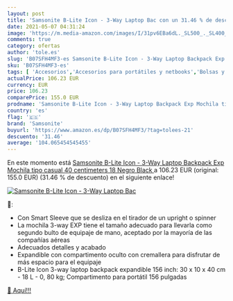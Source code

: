 ```yaml
---
layout: post
title: 'Samsonite B-Lite Icon - 3-Way Laptop Bac con un 31.46 % de descuento'
date: 2021-05-07 04:31:24
image: 'https://m.media-amazon.com/images/I/31pv6EBa6dL._SL500_._SL400_.jpg'
comments: true
category: ofertas
author: 'tole.es'
slug: 'B07SFH4MF3-es Samsonite B-Lite Icon - 3-Way Laptop Backpack Exp Mochila...'
sku: 'B07SFH4MF3-es'
tags: [ 'Accesorios','Accesorios para portátiles y netbooks','Bolsas y fundas para portátiles y netbooks','Equipaje','Informática','Mochilas','Mochilas para portátiles y netbooks','Mochilas tipo casual','backpack','mochila','samsonite', ]
actualPrice: 106.23 EUR
currency: EUR
price: 106.23
comparePrice: 155.0 EUR
prodname: 'Samsonite B-Lite Icon - 3-Way Laptop Backpack Exp Mochila tipo casual 40 centimeters 18 Negro  Black '
country: 'es'
flag: '🇪🇸'
brand: 'Samsonite'
buyurl: 'https://www.amazon.es/dp/B07SFH4MF3/?tag=tolees-21'
descuento: '31.46'
average: '104.065454545455'
---
```


En este momento está [Samsonite B-Lite Icon - 3-Way Laptop Backpack Exp Mochila tipo casual 40 centimeters 18 Negro  Black ](https://www.amazon.es/dp/B07SFH4MF3/?tag=tolees-21) a 106.23 EUR (original: 155.0 EUR) (31.46 %  de descuento) en el siguiente enlace!

[![Samsonite B-Lite Icon - 3-Way Laptop Bac](https://m.media-amazon.com/images/I/31pv6EBa6dL._SL500_._SL400_.jpg)](https://www.amazon.es/dp/B07SFH4MF3/?tag=tolees-21)

🔎:

- Con Smart Sleeve que se desliza en el tirador de un upright o spinner
- La mochila 3-way EXP tiene el tamaño adecuado para llevarla como segundo bulto de equipaje de mano, aceptado por la mayoría de las compañías aéreas
- Adecuados detalles y acabado
- Expandible con compartimento oculto con cremallera para disfrutar de más espacio para el equipaje
- B-Lite Icon 3-way laptop backpack expandible 156 inch: 30 x 10 x 40 cm - 18 L - 0, 80 kg; Compartimento para portátil 156 pulgadas

[🛒 Aquí!!!](https://www.amazon.es/dp/B07SFH4MF3/?tag=tolees-21)
